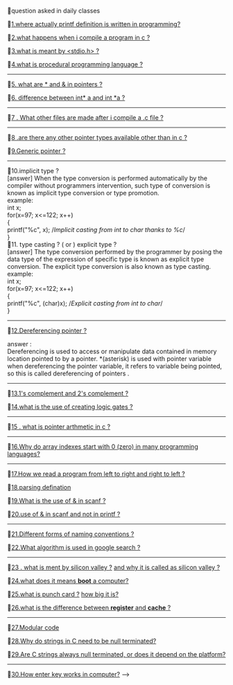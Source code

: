 🎇question asked in daily classes    

💬[1.where actually printf definition is written in programming? ](https://www.quora.com/Where-is-the-function-printf-defined-The-header-file-stdio-h-just-contains-the-declaration)                                                   
             
💬[2.what happens when i compile a program in c ?](https://www.hackerearth.com/practice/notes/what-happens-when-a-c-program-runs/) 
              
💬[3.what is meant by <stdio.h> ?](https://www.hackerearth.com/practice/notes/why-a-header-file-such-as-includestdioh-is-used/)  
                         
💬[4.what is procedural programming language ?](https://hackr.io/blog/procedural-programming)               

---------------------------------------------------------------------------------------------------------------------------------------                                                          
💬[5. what are * and & in pointers ?](https://www.tutorialspoint.com/cprogramming/c_pointers.htm)    
       
💬[6. difference between int* a    and  int *a ? ](https://www.quora.com/In-simple-terms-what-is-the-difference-between-int*-and-int-*)             
     
-----------------------------------------------------------------------------------------------------------------------------------------
💬[7 . What other files are made after i compile a .c file ? ](https://stackoverflow.com/questions/18933410/how-many-files-are-created-when-a-c-program-is-executed)           
   
------------------------------------------------------------------------------------------------------------------------------------------                                                     
 💬[8 .are there any other pointer types available other than in c  ?](https://www.quora.com/Apart-from-C-and-C++-in-what-other-languages-are-pointers-used)           
   
 💬[9.Generic pointer ?](http://www.faqs.org/docs/learnc/x658.html)   
 
 ----------------------------------------------------------------------------------------------------------------------------------------------------------   
 💬10.implicit type ?  
 [answer]   When the type conversion is performed automatically by the compiler without programmers intervention, such type of conversion is known as implicit type conversion or type promotion.    
 example:   
 int x;  
for(x=97; x<=122; x++)   
{   
    printf("%c", x);   /*Implicit casting from int to char thanks to %c*/    
}         
 💬11. type casting ? ( or ) explicit type ?    
[answer]  The type conversion performed by the programmer by posing the data type of the expression of specific type is known as explicit type conversion. The explicit type conversion is also known as type casting.     
example:     
int x;                 
for(x=97; x<=122; x++)                   
{                  
    printf("%c", (char)x);   /*Explicit casting from int to char*/                    
}                         

-------------------------------------------------------------------------------------------------------------------------------                                                           
 💬[12.Dereferencing pointer ?](https://icarus.cs.weber.edu/~dab/cs1410/textbook/4.Pointers/dereference.html)  
   
answer :  
Dereferencing is used to access or manipulate data contained in memory location pointed to by a pointer. *(asterisk) is used with pointer variable when dereferencing the pointer variable, it refers to variable being pointed, so this is called dereferencing of pointers .   


---------------------------------------------------------------------------------------------------------------------------------            
💬[13.1's complement and 2's complement ?](https://www.allaboutelectronics.org/1s-complement-and-2s-complement-of-binary-numbers-signed-binary-numbeer-representation/)  
 

💬[14.what is the use of creating logic gates ?](https://www.khanacademy.org/computing/computers-and-internet/xcae6f4a7ff015e7d:computers/xcae6f4a7ff015e7d:logic-gates-and-circuits/a/logic-gates#:~:text=Computers%20need%20a%20way%20to,result%20based%20on%20their%20state.)     

--------------------------------------------------------------------------------------------------------------------------------
💬[15 . what is pointer arthmetic in c ?](https://www.tutorialspoint.com/cprogramming/c_pointer_arithmetic.htm)     
   
-------------------------------------------------------------------------------------------------------------------------------
💬[16.Why do array indexes start with 0 (zero) in many programming languages?](https://www.quora.com/Why-do-array-indexes-start-with-0-zero-in-many-programming-languages)     
       
--------------------------------------------------------------------------------------------------------------------------------                
💬[17.How we read a program from left to right and right to left ?](https://www.geeksforgeeks.org/operator-precedence-and-associativity-in-c/)     


💬[18.parsing defination](https://www.geeksforgeeks.org/types-of-parsers-in-compiler-design/#:~:text=Parser%20is%20that%20phase%20of,also%20known%20as%20Syntax%20Analyzer.) 


💬[19.What is the use of & in scanf  ?](http://people.scs.carleton.ca/~mjhinek/W13/COMP2401/notes/scanf_printf.pdf)      


💬[20.use of & in scanf and not in printf ?](https://www.geeksforgeeks.org/use-scanf-not-printf/)       

------------------------------------------------------------------------------------------------------------------------------------------------------------------------   
💬[21.Different forms of naming conventions ?](https://press.rebus.community/programmingfundamentals/chapter/identifier-names/)         

💬[22.What algorithm is used in google search ?](https://searchengineland.com/8-major-google-algorithm-updates-explained-282627)    

-----------------------------------------------------------------------------------------------------------------------------------------------------------------------------        
💬[23 . what is ment by silicon valley ?](https://en.wikipedia.org/wiki/Silicon_Valley) [and why it is called as silicon valley ?](  https://www.businessinsider.in/tech/heres-the-story-behind-how-silicon-valley-got-its-name/articleshow/62000682.cms)    

💬[24.what does it means **boot** a computer?](https://www.lifewire.com/what-does-booting-mean-2625799)       

💬[25.what is punch card ?](https://www.computerhope.com/jargon/p/punccard.htm)  [how big it is?](https://en.wikipedia.org/wiki/Punched_card#:~:text=Card%20size%20is%2073,from%20square%20to%20round%20corners.)      

💬[26.what is the difference between **register**   and **cache** ?](https://anydifferencebetween.com/difference-between-cache-and-register/)    

-------------------------------------------------------------------------------------------------------------------------------------------------------------------------      

💬[27.Modular code](http://singlepageappbook.com/maintainability1.html)                        

💬[28.Why do strings in C need to be null terminated?](https://stackoverflow.com/questions/2221304/why-do-strings-in-c-need-to-be-null-terminated)                            

💬[29.Are C strings always null terminated, or does it depend on the platform?](https://softwareengineering.stackexchange.com/questions/344603/are-c-strings-always-null-terminated-or-does-it-depend-on-the-platform)                                                    

-----------------------------------------------------------------------------------------------------------------------------------------------------------------------           
💬[30.How enter key works in computer?](https://en.wikipedia.org/wiki/Enter_key)                       -->


